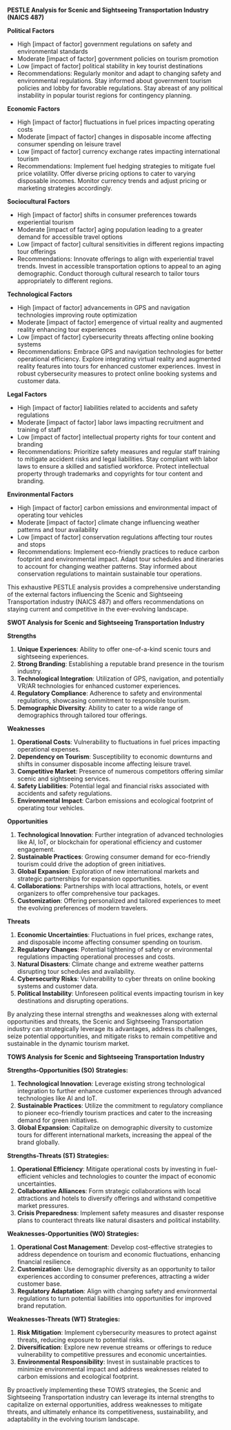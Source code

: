 **PESTLE Analysis for Scenic and Sightseeing Transportation Industry (NAICS 487)**

**Political Factors**
- High [impact of factor] government regulations on safety and environmental standards
- Moderate [impact of factor] government policies on tourism promotion
- Low [impact of factor] political stability in key tourist destinations
- Recommendations: Regularly monitor and adapt to changing safety and environmental regulations. Stay informed about government tourism policies and lobby for favorable regulations. Stay abreast of any political instability in popular tourist regions for contingency planning.

**Economic Factors**
- High [impact of factor] fluctuations in fuel prices impacting operating costs
- Moderate [impact of factor] changes in disposable income affecting consumer spending on leisure travel
- Low [impact of factor] currency exchange rates impacting international tourism
- Recommendations: Implement fuel hedging strategies to mitigate fuel price volatility. Offer diverse pricing options to cater to varying disposable incomes. Monitor currency trends and adjust pricing or marketing strategies accordingly.

**Sociocultural Factors**
- High [impact of factor] shifts in consumer preferences towards experiential tourism
- Moderate [impact of factor] aging population leading to a greater demand for accessible travel options
- Low [impact of factor] cultural sensitivities in different regions impacting tour offerings
- Recommendations: Innovate offerings to align with experiential travel trends. Invest in accessible transportation options to appeal to an aging demographic. Conduct thorough cultural research to tailor tours appropriately to different regions.

**Technological Factors**
- High [impact of factor] advancements in GPS and navigation technologies improving route optimization
- Moderate [impact of factor] emergence of virtual reality and augmented reality enhancing tour experiences
- Low [impact of factor] cybersecurity threats affecting online booking systems
- Recommendations: Embrace GPS and navigation technologies for better operational efficiency. Explore integrating virtual reality and augmented reality features into tours for enhanced customer experiences. Invest in robust cybersecurity measures to protect online booking systems and customer data.

**Legal Factors**
- High [impact of factor] liabilities related to accidents and safety regulations
- Moderate [impact of factor] labor laws impacting recruitment and training of staff
- Low [impact of factor] intellectual property rights for tour content and branding
- Recommendations: Prioritize safety measures and regular staff training to mitigate accident risks and legal liabilities. Stay compliant with labor laws to ensure a skilled and satisfied workforce. Protect intellectual property through trademarks and copyrights for tour content and branding.

**Environmental Factors**
- High [impact of factor] carbon emissions and environmental impact of operating tour vehicles
- Moderate [impact of factor] climate change influencing weather patterns and tour availability
- Low [impact of factor] conservation regulations affecting tour routes and stops
- Recommendations: Implement eco-friendly practices to reduce carbon footprint and environmental impact. Adapt tour schedules and itineraries to account for changing weather patterns. Stay informed about conservation regulations to maintain sustainable tour operations.

This exhaustive PESTLE analysis provides a comprehensive understanding of the external factors influencing the Scenic and Sightseeing Transportation industry (NAICS 487) and offers recommendations on staying current and competitive in the ever-evolving landscape.

**SWOT Analysis for Scenic and Sightseeing Transportation Industry**

**Strengths**
1. **Unique Experiences**: Ability to offer one-of-a-kind scenic tours and sightseeing experiences.
2. **Strong Branding**: Establishing a reputable brand presence in the tourism industry.
3. **Technological Integration**: Utilization of GPS, navigation, and potentially VR/AR technologies for enhanced customer experiences.
4. **Regulatory Compliance**: Adherence to safety and environmental regulations, showcasing commitment to responsible tourism.
5. **Demographic Diversity**: Ability to cater to a wide range of demographics through tailored tour offerings.

**Weaknesses**
1. **Operational Costs**: Vulnerability to fluctuations in fuel prices impacting operational expenses.
2. **Dependency on Tourism**: Susceptibility to economic downturns and shifts in consumer disposable income affecting leisure travel.
3. **Competitive Market**: Presence of numerous competitors offering similar scenic and sightseeing services.
4. **Safety Liabilities**: Potential legal and financial risks associated with accidents and safety regulations.
5. **Environmental Impact**: Carbon emissions and ecological footprint of operating tour vehicles.

**Opportunities**
1. **Technological Innovation**: Further integration of advanced technologies like AI, IoT, or blockchain for operational efficiency and customer engagement.
2. **Sustainable Practices**: Growing consumer demand for eco-friendly tourism could drive the adoption of green initiatives.
3. **Global Expansion**: Exploration of new international markets and strategic partnerships for expansion opportunities.
4. **Collaborations**: Partnerships with local attractions, hotels, or event organizers to offer comprehensive tour packages.
5. **Customization**: Offering personalized and tailored experiences to meet the evolving preferences of modern travelers.

**Threats**
1. **Economic Uncertainties**: Fluctuations in fuel prices, exchange rates, and disposable income affecting consumer spending on tourism.
2. **Regulatory Changes**: Potential tightening of safety or environmental regulations impacting operational processes and costs.
3. **Natural Disasters**: Climate change and extreme weather patterns disrupting tour schedules and availability.
4. **Cybersecurity Risks**: Vulnerability to cyber threats on online booking systems and customer data.
5. **Political Instability**: Unforeseen political events impacting tourism in key destinations and disrupting operations.

By analyzing these internal strengths and weaknesses along with external opportunities and threats, the Scenic and Sightseeing Transportation industry can strategically leverage its advantages, address its challenges, seize potential opportunities, and mitigate risks to remain competitive and sustainable in the dynamic tourism market.

**TOWS Analysis for Scenic and Sightseeing Transportation Industry**

**Strengths-Opportunities (SO) Strategies:**
1. **Technological Innovation**: Leverage existing strong technological integration to further enhance customer experiences through advanced technologies like AI and IoT.
2. **Sustainable Practices**: Utilize the commitment to regulatory compliance to pioneer eco-friendly tourism practices and cater to the increasing demand for green initiatives.
3. **Global Expansion**: Capitalize on demographic diversity to customize tours for different international markets, increasing the appeal of the brand globally.

**Strengths-Threats (ST) Strategies:**
1. **Operational Efficiency**: Mitigate operational costs by investing in fuel-efficient vehicles and technologies to counter the impact of economic uncertainties.
2. **Collaborative Alliances**: Form strategic collaborations with local attractions and hotels to diversify offerings and withstand competitive market pressures.
3. **Crisis Preparedness**: Implement safety measures and disaster response plans to counteract threats like natural disasters and political instability.

**Weaknesses-Opportunities (WO) Strategies:**
1. **Operational Cost Management**: Develop cost-effective strategies to address dependence on tourism and economic fluctuations, enhancing financial resilience.
2. **Customization**: Use demographic diversity as an opportunity to tailor experiences according to consumer preferences, attracting a wider customer base.
3. **Regulatory Adaptation**: Align with changing safety and environmental regulations to turn potential liabilities into opportunities for improved brand reputation.

**Weaknesses-Threats (WT) Strategies:**
1. **Risk Mitigation**: Implement cybersecurity measures to protect against threats, reducing exposure to potential risks.
2. **Diversification**: Explore new revenue streams or offerings to reduce vulnerability to competitive pressures and economic uncertainties.
3. **Environmental Responsibility**: Invest in sustainable practices to minimize environmental impact and address weaknesses related to carbon emissions and ecological footprint.

By proactively implementing these TOWS strategies, the Scenic and Sightseeing Transportation industry can leverage its internal strengths to capitalize on external opportunities, address weaknesses to mitigate threats, and ultimately enhance its competitiveness, sustainability, and adaptability in the evolving tourism landscape.

